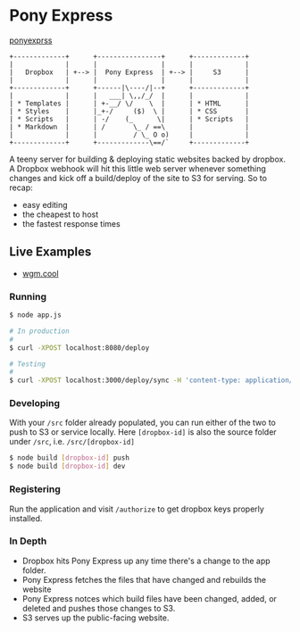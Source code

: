 # Pony Express

[ponyexprss](http://ponyexprss.com/)

```
+-------------+      +----------------+      +-------------+
|             |      |                |      |             |
|   Dropbox   | +--> |  Pony Express  | +--> |     S3      |
|             |      |                |      |             |
+-------------+      +------|\----/|--+      +-------------+
|             |      |   ___| \,,/_/  |      |             |
| * Templates |      | +-__/ \/    \  |      | * HTML      |
| * Styles    |      |_+-/     ($)  \ |      | * CSS       |
| * Scripts   |      | -/    (_      \|      | * Scripts   |
| * Markdown  |      | /       \_ / ==\      |             |
|             |      |         / \_ O o)     |             |
+-------------+      +-------------\==/`     +-------------+
```

A teeny server for building & deploying static websites backed by dropbox. A Dropbox webhook will hit this little web server whenever something changes and kick off a build/deploy of the site to S3 for serving. So to recap:

* easy editing
* the cheapest to host
* the fastest response times

## Live Examples

* [wgm.cool](http://wgm.cool)

### Running

```bash
$ node app.js

# In production
#
$ curl -XPOST localhost:8080/deploy

# Testing
#
$ curl -XPOST localhost:3000/deploy/sync -H 'content-type: application/json' -d '{"id": 544017}'
```

### Developing

With your `/src` folder already populated, you can run either of the two to push to S3 or service locally. Here `[dropbox-id]` is also the source folder under `/src`, i.e. `/src/[dropbox-id]`

```bash
$ node build [dropbox-id] push
$ node build [dropbox-id] dev
```

### Registering

Run the application and visit `/authorize` to get dropbox keys properly installed. 

### In Depth

* Dropbox hits Pony Express up any time there's a change to the app folder. 
* Pony Express fetches the files that have changed and rebuilds the website
* Pony Express notces which build files have been changed, added, or deleted
  and pushes those changes to S3. 
* S3 serves up the public-facing website. 
